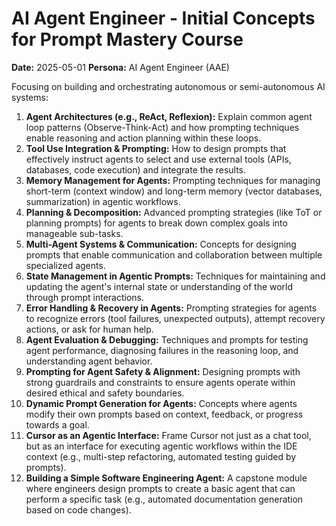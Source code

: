 # AI Agent Engineer - Initial Concepts for Prompt Mastery Course

**Date:** 2025-05-01
**Persona:** AI Agent Engineer (AAE)

Focusing on building and orchestrating autonomous or semi-autonomous AI systems:

1.  **Agent Architectures (e.g., ReAct, Reflexion):** Explain common agent loop patterns (Observe-Think-Act) and how prompting techniques enable reasoning and action planning within these loops.
2.  **Tool Use Integration & Prompting:** How to design prompts that effectively instruct agents to select and use external tools (APIs, databases, code execution) and integrate the results.
3.  **Memory Management for Agents:** Prompting techniques for managing short-term (context window) and long-term memory (vector databases, summarization) in agentic workflows.
4.  **Planning & Decomposition:** Advanced prompting strategies (like ToT or planning prompts) for agents to break down complex goals into manageable sub-tasks.
5.  **Multi-Agent Systems & Communication:** Concepts for designing prompts that enable communication and collaboration between multiple specialized agents.
6.  **State Management in Agentic Prompts:** Techniques for maintaining and updating the agent's internal state or understanding of the world through prompt interactions.
7.  **Error Handling & Recovery in Agents:** Prompting strategies for agents to recognize errors (tool failures, unexpected outputs), attempt recovery actions, or ask for human help.
8.  **Agent Evaluation & Debugging:** Techniques and prompts for testing agent performance, diagnosing failures in the reasoning loop, and understanding agent behavior.
9.  **Prompting for Agent Safety & Alignment:** Designing prompts with strong guardrails and constraints to ensure agents operate within desired ethical and safety boundaries.
10. **Dynamic Prompt Generation for Agents:** Concepts where agents modify their own prompts based on context, feedback, or progress towards a goal.
11. **Cursor as an Agentic Interface:** Frame Cursor not just as a chat tool, but as an interface for executing agentic workflows within the IDE context (e.g., multi-step refactoring, automated testing guided by prompts).
12. **Building a Simple Software Engineering Agent:** A capstone module where engineers design prompts to create a basic agent that can perform a specific task (e.g., automated documentation generation based on code changes). 